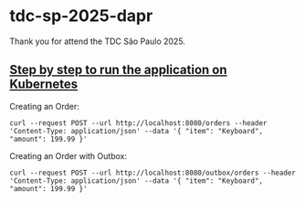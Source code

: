# tdc-sp-2025-dapr


Thank you for attend the TDC São Paulo 2025.

## [Step by step to run the application on Kubernetes](/kubernetes/README.md)

Creating an Order:

```shell
curl --request POST --url http://localhost:8080/orders --header 'Content-Type: application/json' --data '{ "item": "Keyboard", "amount": 199.99 }'
```


Creating an Order with Outbox:

```shell
curl --request POST --url http://localhost:8080/outbox/orders --header 'Content-Type: application/json' --data '{ "item": "Keyboard", "amount": 199.99 }'
```

